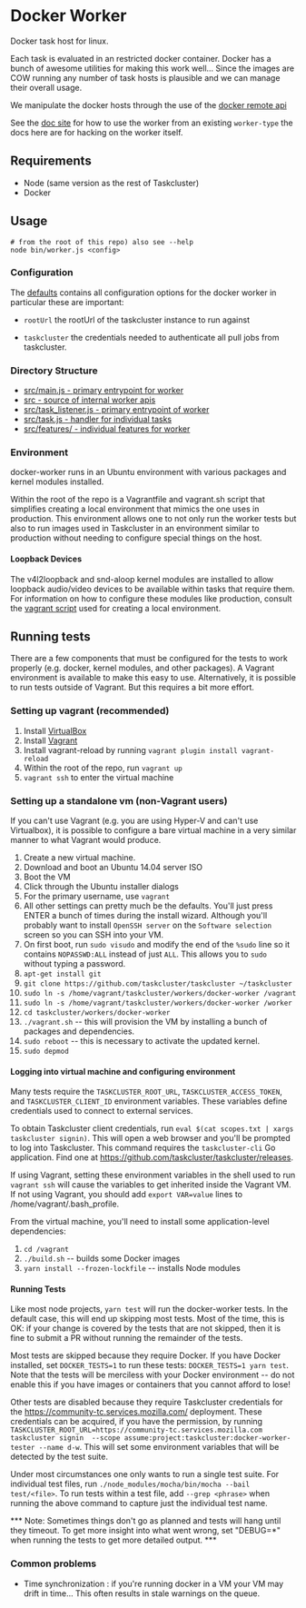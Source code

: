 # Docker Worker

Docker task host for linux.

Each task is evaluated in an restricted docker container.
Docker has a bunch of awesome utilities for making this work well...
Since the images are COW running any number of task hosts is plausible
and we can manage their overall usage.

We manipulate the docker hosts through the use of the [docker remote
api](https://docs.docker.com/engine/api/v1.24/)

See the [doc site](/docs/workers/docker-worker/index.html)
for how to use the worker from an existing `worker-type` the docs here
are for hacking on the worker itself.

## Requirements

  - Node (same version as the rest of Taskcluster)
  - Docker

## Usage

```
# from the root of this repo) also see --help
node bin/worker.js <config>
```

### Configuration

The [defaults](config.yml) contains all configuration options
for the docker worker in particular these are important:

  - `rootUrl` the rootUrl of the taskcluster instance to run against

  - `taskcluster` the credentials needed to authenticate all pull jobs
    from taskcluster.

### Directory Structure

  - [src/main.js - primary entrypoint for worker](src/main.js)
  - [src - source of internal worker apis](src)
  - [src/task_listener.js - primary entrypoint of worker](src/task_listener.js)
  - [src/task.js - handler for individual tasks](src/task_listener.js)
  - [src/features/ - individual features for worker](src/features/)

### Environment

docker-worker runs in an Ubuntu environment with various packages and kernel modules
installed.

Within the root of the repo is a Vagrantfile and vagrant.sh script that simplifies
creating a local environment that mimics the one uses in production.  This environment
allows one to not only run the worker tests but also to run images used in Taskcluster
in an environment similar to production without needing to configure special things
on the host.

#### Loopback Devices

The v4l2loopback and snd-aloop kernel modules are installed to allow loopback audio/video
devices to be available within tasks that require them.  For information on how to
configure these modules like production, consult the
[vagrant script](docker-worker/vagrant.sh)
used for creating a local environment.

## Running tests

There are a few components that must be configured for the tests to work properly
(e.g. docker, kernel modules, and other packages). A Vagrant environment is
available to make this easy to use. Alternatively, it is possible to run tests
outside of Vagrant. But this requires a bit more effort.

### Setting up vagrant (recommended)

1. Install [VirtualBox](https://www.virtualbox.org/)
2. Install [Vagrant](https://www.vagrantup.com/)
3. Install vagrant-reload by running `vagrant plugin install vagrant-reload`
4. Within the root of the repo, run `vagrant up`
5. `vagrant ssh` to enter the virtual machine

### Setting up a standalone vm (non-Vagrant users)

If you can't use Vagrant (e.g. you are using Hyper-V and can't use Virtualbox),
it is possible to configure a bare virtual machine in a very similar manner to
what Vagrant would produce.

1. Create a new virtual machine.
2. Download and boot an Ubuntu 14.04 server ISO
3. Boot the VM
4. Click through the Ubuntu installer dialogs
5. For the primary username, use `vagrant`
6. All other settings can pretty much be the defaults. You'll just
   press ENTER a bunch of times during the install wizard. Although
   you'll probably want to install `OpenSSH server` on the
   `Software selection` screen so you can SSH into your VM.
7. On first boot, run `sudo visudo` and modify the end of the `%sudo` line
   so it contains `NOPASSWD:ALL` instead of just `ALL`. This allows you
   to `sudo` without typing a password.
8. `apt-get install git`
9. `git clone https://github.com/taskcluster/taskcluster ~/taskcluster`
10. `sudo ln -s /home/vagrant/taskcluster/workers/docker-worker /vagrant`
11. `sudo ln -s /home/vagrant/taskcluster/workers/docker-worker /worker`
12. `cd taskcluster/workers/docker-worker`
13. `./vagrant.sh` -- this will provision the VM by installing a bunch of
    packages and dependencies.
14. `sudo reboot` -- this is necessary to activate the updated kernel.
15. `sudo depmod`

#### Logging into virtual machine and configuring environment

Many tests require the `TASKCLUSTER_ROOT_URL`, `TASKCLUSTER_ACCESS_TOKEN`, and `TASKCLUSTER_CLIENT_ID`
environment variables. These variables
define credentials used to connect to external services.

To obtain Taskcluster client credentials, run
`eval $(cat scopes.txt | xargs taskcluster signin)`. This will open a web
browser and you'll be prompted to log into Taskcluster. This command requires
the `taskcluster-cli` Go application. Find one at
https://github.com/taskcluster/taskcluster/releases.

If using Vagrant, setting these environment variables in the shell used
to run `vagrant ssh` will cause the variables to get inherited inside the
Vagrant VM. If not using Vagrant, you should add `export VAR=value` lines
to /home/vagrant/.bash_profile.

From the virtual machine, you'll need to install some application-level
dependencies:

1. `cd /vagrant`
2. `./build.sh` -- builds some Docker images
3. `yarn install --frozen-lockfile` -- installs Node modules

#### Running Tests

Like most node projects, `yarn test` will run the docker-worker tests.
In the default case, this will end up skipping most tests.
Most of the time, this is OK: if your change is covered by the tests that are not skipped, then it is fine to submit a PR without running the remainder of the tests.

Most tests are skipped because they require Docker.
If you have Docker installed, set `DOCKER_TESTS=1` to run these tests: `DOCKER_TESTS=1 yarn test`.
Note that the tests will be merciless with your Docker environment -- do not enable this if you have images or containers that you cannot afford to lose!

Other tests are disabled because they require Taskcluster credentials for the https://community-tc.services.mozilla.com/ deployment.
These credentials can be acquired, if you have the permission, by running `TASKCLUSTER_ROOT_URL=https://community-tc.services.mozilla.com taskcluster signin  --scope assume:project:taskcluster:docker-worker-tester --name d-w`.
This will set some environment variables that will be detected by the test suite.

Under most circumstances one only wants to run a single test suite.
For individual test files, run `./node_modules/mocha/bin/mocha --bail test/<file>`.
To run tests within a test file, add `--grep <phrase>` when running the above command to capture just the individual test name.

*** Note: Sometimes things don't go as planned and tests will hang until
they timeout. To get more insight into what went wrong, set "DEBUG=*" when
running the tests to get more detailed output. ***

### Common problems

  - Time synchronization : if you're running docker in a VM your VM may
    drift in time... This often results in stale warnings on the queue.
